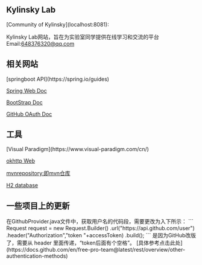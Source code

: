 ﻿<h2>Kylinsky Lab</h2>
[Community of Kylinsky](localhost:8081):

Kylinsky Lab网站，旨在为实验室同学提供在线学习和交流的平台
Email:648376320@qq.com

<h2>相关网站</h2>
[springboot API](https://spring.io/guides)

[Spring Web Doc](https://spring.io/guides/gs/serving-web-content/)

[BootStrap Doc](https://v3.bootcss.com/getting-started/)

[GitHub OAuth Doc](https://docs.github.com/en/developers/apps/creating-an-oauth-app)

<h2>工具</h2>
[Visual Paradigm](https://www.visual-paradigm.com/cn/)

[okhttp Web](https://square.github.io/okhttp/)

[mvnrepository:即mvn仓库](https://mvnrepository.com/)

[H2 database](http://www.h2database.com/html/main.html)


<h2>一些项目上的更新</h2>
在GithubProvider.java文件中，获取用户名的代码段，需要更改为入下所示：
```
Request request = new Request.Builder()
.url("https://api.github.com/user")
.header("Authorization","token "+accessToken) 
.build();
```
是因为GitHub改版了，需要从 header 里面传递，“token后面有个空格”。
[具体参考点击此处](https://docs.github.com/en/free-pro-team@latest/rest/overview/other-authentication-methods)


